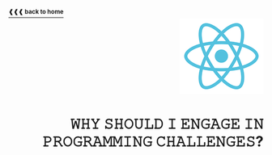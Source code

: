 <a href="https://github.com/LisKorzun/react---technical-assignments/tree/main#readme-top">
    <sup><b>❰❰❰ back to home</b></sup>
</a>
<a name="top"></a>

<div align="right">
    <a href="https://react.dev/">
        <img alt="react logo" src="/extra-materials/images/react-logo.png" height="150"/>
    </a>
    <h1>𝚆𝙷𝚈 𝚂𝙷𝙾𝚄𝙻𝙳 𝙸 𝙴𝙽𝙶𝙰𝙶𝙴 𝙸𝙽 𝙿𝚁𝙾𝙶𝚁𝙰𝙼𝙼𝙸𝙽𝙶 𝙲𝙷𝙰𝙻𝙻𝙴𝙽𝙶𝙴𝚂?</h1>
</div>
<br />
<br />